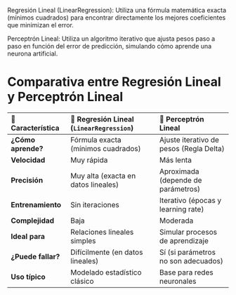 Regresión Lineal (LinearRegression):
Utiliza una fórmula matemática exacta (mínimos cuadrados) para encontrar directamente los mejores coeficientes que minimizan el error.

Perceptrón Lineal:
Utiliza un algoritmo iterativo que ajusta pesos paso a paso en función del error de predicción, simulando cómo aprende una neurona artificial.

# Comparativa entre Regresión Lineal y Perceptrón Lineal

| 🧩 Característica               | 🎯 Regresión Lineal (`LinearRegression`) | 🤖 Perceptrón Lineal                   |
|:---------------------------------|:-----------------------------------------|:---------------------------------------|
| **¿Cómo aprende?**               | Fórmula exacta (mínimos cuadrados)       | Ajuste iterativo de pesos (Regla Delta) |
| **Velocidad**                    | Muy rápida                              | Más lenta                              |
| **Precisión**                    | Muy alta (exacta en datos lineales)      | Aproximada (depende de parámetros)     |
| **Entrenamiento**                | Sin iteraciones                         | Iterativo (épocas y learning rate)     |
| **Complejidad**                  | Baja                                    | Moderada                               |
| **Ideal para**                   | Relaciones lineales simples             | Simular procesos de aprendizaje        |
| **¿Puede fallar?**               | Difícilmente (en datos lineales)         | Sí (si parámetros no son adecuados)    |
| **Uso típico**                   | Modelado estadístico clásico            | Base para redes neuronales             |

